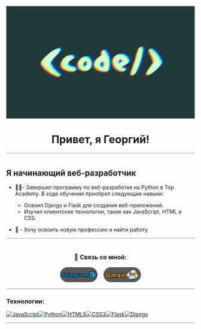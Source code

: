 <div align="center" style="margin-top: 40px;">
  <img src="assets/images/code1.gif" width="700" height="300" style="display: block; margin: 0 auto;">
</div>


<h1 align="center">Привет, я Георгий!</h1>

<hr style="width: 100%; margin: 0; margin-top: 5px; margin-bottom: 40px; opacity: 0.5;">

## Я начинающий веб-разработчик

-  👨‍🎓- Завершил программу по веб-разработке на Python в Top Academy. В ходе обучения приобрел следующие навыки:

      - Освоил Django и Flask для создания веб-приложений.
   - Изучил клиентские технологии, такие как JavaScript, HTML и CSS.


- 💼 - Хочу освоить новую профессию и найти работу 

<hr style="width: 100%; margin: 0; margin-top: 5px; margin-bottom: 40px; opacity: 0.5;">


<h3 align="center"> 💬 Связь со мной:</h3>

<center>

[![Telegram](assets/images/telegram.png)](https://t.me/mrgiorgio8)&nbsp;&nbsp;&nbsp;
[![Gmail](assets/images/gmail.png)](mailto:gerorge.oblivantsev8@gmail.com)

</center>


<hr style="width: 100%; margin: 0; margin-top: 5px; margin-bottom: 20px; opacity: 0.5;">


### Технологии:

<p align="left">
<a href="https://developer.mozilla.org/en-US/docs/Web/JavaScript" target="_blank" rel="noreferrer"><img src="https://raw.githubusercontent.com/danielcranney/readme-generator/main/public/icons/skills/javascript-colored.svg" width="36" height="36" alt="JavaScript" /></a><a href="https://www.python.org/" target="_blank" rel="noreferrer"><img src="https://raw.githubusercontent.com/danielcranney/readme-generator/main/public/icons/skills/python-colored.svg" width="36" height="36" alt="Python" /></a><a href="https://developer.mozilla.org/en-US/docs/Glossary/HTML5" target="_blank" rel="noreferrer"><img src="https://raw.githubusercontent.com/danielcranney/readme-generator/main/public/icons/skills/html5-colored.svg" width="36" height="36" alt="HTML5" /></a><a href="https://www.w3.org/TR/CSS/#css" target="_blank" rel="noreferrer"><img src="https://raw.githubusercontent.com/danielcranney/readme-generator/main/public/icons/skills/css3-colored.svg" width="36" height="36" alt="CSS3" /></a><a href="https://flask.palletsprojects.com/en/2.0.x/" target="_blank" rel="noreferrer"><img src="https://raw.githubusercontent.com/danielcranney/readme-generator/main/public/icons/skills/flask-colored.svg" width="36" height="36" alt="Flask" /></a><a href="https://www.djangoproject.com/" target="_blank" rel="noreferrer"><img src="https://raw.githubusercontent.com/danielcranney/readme-generator/main/public/icons/skills/django-colored.svg" width="36" height="36" alt="Django" /></a>
</p>
<hr style="width: 100%; margin: 0; margin-top: 5px; margin-bottom: 20px; opacity: 0.5;">





<!--
**MRGeorgioDev8/MRGeorgioDev8** is a ✨ _special_ ✨ repository because its `README.md` (this file) appears on your GitHub profile.

Here are some ideas to get you started:

- 🔭 I’m currently working on ...
- 🌱 I’m currently learning ...
- 👯 I’m looking to collaborate on ...
- 🤔 I’m looking for help with ...
- 💬 Ask me about ...
- 📫 How to reach me: ...
- 😄 Pronouns: ...
- ⚡ Fun fact: ...
-->
